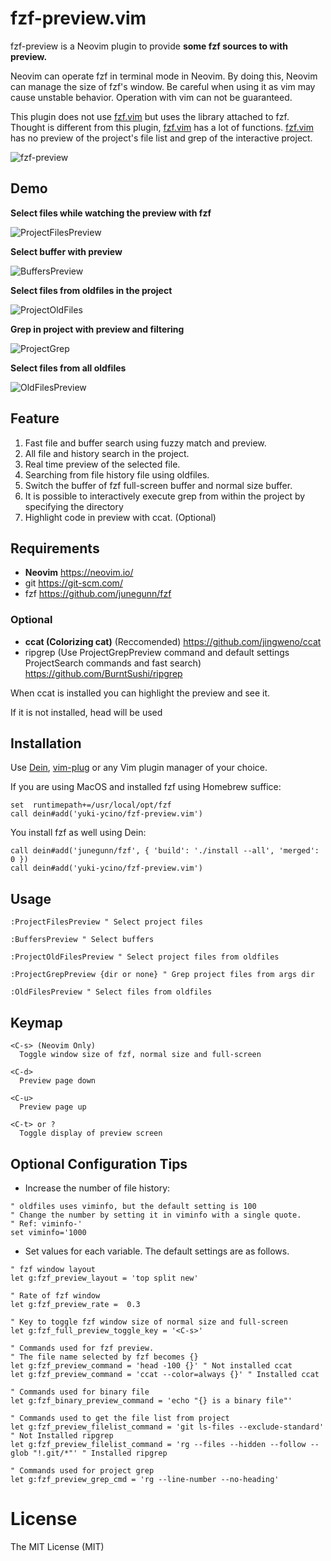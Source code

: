 # fzf-preview.vim

fzf-preview is a Neovim plugin to provide **some fzf sources to with preview.**

Neovim can operate fzf in terminal mode in Neovim.
By doing this, Neovim can manage the size of fzf's window.
Be careful when using it as vim may cause unstable behavior. Operation with vim can not be guaranteed.

This plugin does not use [fzf.vim](https://github.com/junegunn/fzf.vim) but uses the library attached to fzf.
Thought is different from this plugin, [fzf.vim](https://github.com/junegunn/fzf.vim) has a lot of functions.
[fzf.vim](https://github.com/junegunn/fzf.vim) has no preview of the project's file list and grep of the interactive project.

![fzf-preview](https://user-images.githubusercontent.com/5423775/37551910-a6de0e52-29ed-11e8-950a-c16d164218de.gif 'fzf-preview')

## Demo

**Select files while watching the preview with fzf**

![ProjectFilesPreview](https://user-images.githubusercontent.com/5423775/37551915-b0588a52-29ed-11e8-9bb6-3c892887fa28.gif 'ProjectFilesPreview')

**Select buffer with preview**

![BuffersPreview](https://user-images.githubusercontent.com/5423775/37553007-bc5484a4-2a02-11e8-8af8-7589bf32adae.gif 'BuffersPreview')

**Select files from oldfiles in the project**

![ProjectOldFiles](https://user-images.githubusercontent.com/5423775/37551924-c8c36972-29ed-11e8-97c4-133dd8a80870.gif 'ProjectOldFiles')

**Grep in project with preview and filtering**

![ProjectGrep](https://user-images.githubusercontent.com/5423775/37552077-19619716-29f1-11e8-8cdb-f208d9c27a9c.gif 'ProjectGrep')

**Select files from all oldfiles**

![OldFilesPreview](https://user-images.githubusercontent.com/5423775/37551927-d5e0eaee-29ed-11e8-869e-4cf4b70d4911.gif 'OldfilesPreview')

## Feature

1. Fast file and buffer search using fuzzy match and preview.
2. All file and history search in the project.
3. Real time preview of the selected file.
4. Searching from file history file using oldfiles.
5. Switch the buffer of fzf full-screen buffer and normal size buffer.
6. It is possible to interactively execute grep from within the project by specifying the directory
7. Highlight code in preview with ccat. (Optional)

## Requirements

* **Neovim** <https://neovim.io/>
* git <https://git-scm.com/>
* fzf <https://github.com/junegunn/fzf>

### Optional

* **ccat (Colorizing cat)** (Reccomended) <https://github.com/jingweno/ccat>
* ripgrep (Use ProjectGrepPreview command and default settings ProjectSearch commands and fast search) <https://github.com/BurntSushi/ripgrep>

When ccat is installed you can highlight the preview and see it.

If it is not installed, head will be used

## Installation

Use [Dein](https://github.com/Shougo/dein.vim), [vim-plug](https://github.com/junegunn/vim-plug) or any Vim plugin manager of your choice.

If you are using MacOS and installed fzf using Homebrew
suffice:

```vim
set  runtimepath+=/usr/local/opt/fzf
call dein#add('yuki-ycino/fzf-preview.vim')
```

You install fzf as well using Dein:

```vim
call dein#add('junegunn/fzf', { 'build': './install --all', 'merged': 0 })
call dein#add('yuki-ycino/fzf-preview.vim')
```

## Usage

```vim
:ProjectFilesPreview " Select project files

:BuffersPreview " Select buffers

:ProjectOldFilesPreview " Select project files from oldfiles

:ProjectGrepPreview {dir or none} " Grep project files from args dir

:OldFilesPreview " Select files from oldfiles
```

## Keymap

    <C-s> (Neovim Only)
      Toggle window size of fzf, normal size and full-screen

    <C-d>
      Preview page down

    <C-u>
      Preview page up

    <C-t> or ?
      Toggle display of preview screen

## Optional Configuration Tips

* Increase the number of file history:

```vim
" oldfiles uses viminfo, but the default setting is 100
" Change the number by setting it in viminfo with a single quote.
" Ref: viminfo-'
set viminfo='1000
```

* Set values for each variable. The default settings are as follows.

```vim
" fzf window layout
let g:fzf_preview_layout = 'top split new'

" Rate of fzf window
let g:fzf_preview_rate =  0.3

" Key to toggle fzf window size of normal size and full-screen
let g:fzf_full_preview_toggle_key = '<C-s>'

" Commands used for fzf preview.
" The file name selected by fzf becomes {}
let g:fzf_preview_command = 'head -100 {}' " Not installed ccat
let g:fzf_preview_command = 'ccat --color=always {}' " Installed ccat

" Commands used for binary file
let g:fzf_binary_preview_command = 'echo "{} is a binary file"'

" Commands used to get the file list from project
let g:fzf_preview_filelist_command = 'git ls-files --exclude-standard' " Not Installed ripgrep
let g:fzf_preview_filelist_command = 'rg --files --hidden --follow --glob "!.git/*"' " Installed ripgrep

" Commands used for project grep
let g:fzf_preview_grep_cmd = 'rg --line-number --no-heading'
```

# License

The MIT License (MIT)
